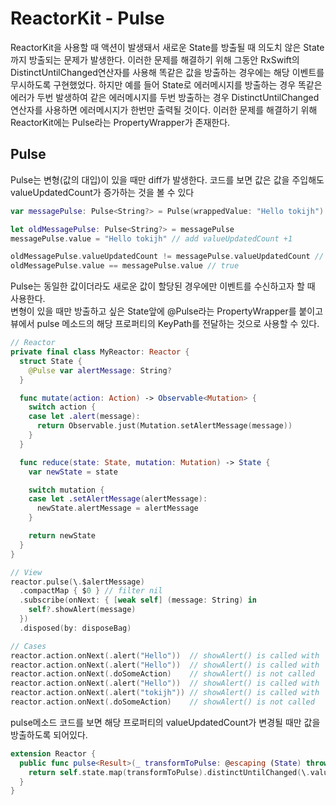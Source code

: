 # ReactorKit - Pulse

ReactorKit을 사용할  때 액션이 발생돼서 새로운 State를 방출될 때 의도치 않은 State까지 방출되는 문제가 발생한다.
이러한 문제를 해결하기 위해 그동안 RxSwift의 DistinctUntilChanged연산자를 사용해 똑같은 값을 방출하는 경우에는 해당 이벤트를 무시하도록 구현했었다. 하지만 예를 들어 State로 에러메시지를 방출하는 경우 똑같은 에러가 두번 발생하여 같은 에러메시지를 두번 방출하는 경우 DistinctUntilChanged연산자를 사용하면 에러메시지가 한번만 출력될 것이다. 이러한 문제를 해결하기 위해 ReactorKit에는 Pulse라는 PropertyWrapper가 존재한다.

## Pulse 
Pulse는 변형(값의 대입)이 있을 때만 diff가 발생한다.
코드를 보면 값은 값을 주입해도 valueUpdatedCount가 증가하는 것을 볼 수 있다

```Swift
var messagePulse: Pulse<String?> = Pulse(wrappedValue: "Hello tokijh")

let oldMessagePulse: Pulse<String?> = messagePulse
messagePulse.value = "Hello tokijh" // add valueUpdatedCount +1

oldMessagePulse.valueUpdatedCount != messagePulse.valueUpdatedCount // true
oldMessagePulse.value == messagePulse.value // true
```

Pulse는 동일한 값이더라도 새로운 값이 할당된 경우에만 이벤트를 수신하고자 할 때 사용한다.         
변형이 있을 때만 방출하고 싶은 State앞에 @Pulse라는 PropertyWrapper를 붙이고 뷰에서 pulse 메소드의 해당 프로퍼티의 KeyPath를 전달하는 것으로 사용할 수 있다.

```Swift
// Reactor
private final class MyReactor: Reactor {
  struct State {
    @Pulse var alertMessage: String?
  }

  func mutate(action: Action) -> Observable<Mutation> {
    switch action {
    case let .alert(message):
      return Observable.just(Mutation.setAlertMessage(message))
    }
  }

  func reduce(state: State, mutation: Mutation) -> State {
    var newState = state

    switch mutation {
    case let .setAlertMessage(alertMessage):
      newState.alertMessage = alertMessage
    }

    return newState
  }
}

// View
reactor.pulse(\.$alertMessage)
  .compactMap { $0 } // filter nil
  .subscribe(onNext: { [weak self] (message: String) in
    self?.showAlert(message)
  })
  .disposed(by: disposeBag)

// Cases
reactor.action.onNext(.alert("Hello"))  // showAlert() is called with `Hello`
reactor.action.onNext(.alert("Hello"))  // showAlert() is called with `Hello`
reactor.action.onNext(.doSomeAction)    // showAlert() is not called
reactor.action.onNext(.alert("Hello"))  // showAlert() is called with `Hello`
reactor.action.onNext(.alert("tokijh")) // showAlert() is called with `tokijh`
reactor.action.onNext(.doSomeAction)    // showAlert() is not called
```

pulse메소드 코드를 보면 해당 프로퍼티의 valueUpdatedCount가 변경될 때만 값을 방출하도록 되어있다.
```Swift
extension Reactor {
  public func pulse<Result>(_ transformToPulse: @escaping (State) throws -> Pulse<Result>) -> Observable<Result> {
    return self.state.map(transformToPulse).distinctUntilChanged(\.valueUpdatedCount).map(\.value)
  }
}
```
